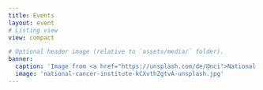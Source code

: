 ```yaml
---
title: Events
layout: event
# Listing view
view: compact

# Optional header image (relative to `assets/media/` folder).
banner:
  caption: 'Image from <a href="https://unsplash.com/de/@nci">National Cancer Institute</a> at <a href="https://unsplash.com/de/fotos/graustufenfoto-von-arzten-im-labor-kCXvthZgtvA">Unsplash</a>'
  image: 'national-cancer-institute-kCXvthZgtvA-unsplash.jpg'
---
```

